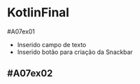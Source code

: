 # KotlinFinal

#A07ex01
- Inserido campo de texto
- Inserido botão para criação da Snackbar

#A07ex02
- 
